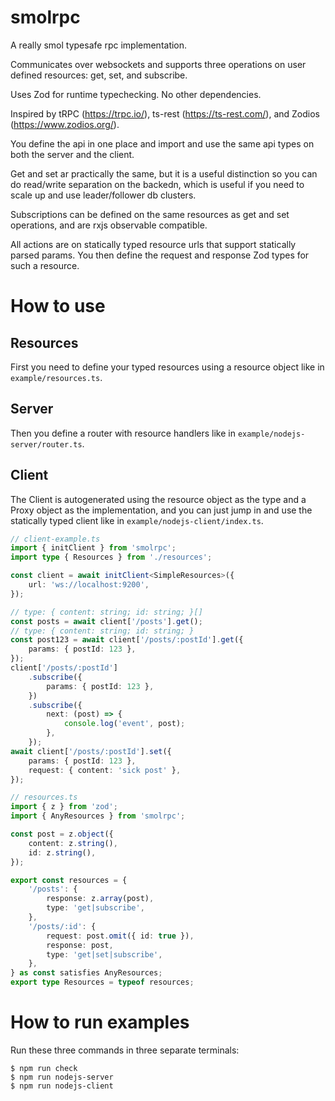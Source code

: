 # smolrpc

A really smol typesafe rpc implementation.

Communicates over websockets and supports three operations on user defined resources: get, set, and subscribe.

Uses Zod for runtime typechecking. No other dependencies.

Inspired by tRPC (https://trpc.io/), ts-rest (https://ts-rest.com/), and Zodios (https://www.zodios.org/).

You define the api in one place and import and use the same api types on both the server and the client.

Get and set ar practically the same, but it is a useful distinction so you can do read/write separation on the backedn, which is useful if you need to scale up and use leader/follower db clusters.

Subscriptions can be defined on the same resources as get and set operations, and are rxjs observable compatible.

All actions are on statically typed resource urls that support statically parsed params. You then define the request and response Zod types for such a resource.

# How to use

## Resources
First you need to define your typed resources using a resource object like in `example/resources.ts`.

## Server
Then you define a router with resource handlers like in `example/nodejs-server/router.ts`.

## Client
The Client is autogenerated using the resource object as the type and a Proxy object as the implementation, and you can just jump in and use the statically typed client like in `example/nodejs-client/index.ts`.

```ts
// client-example.ts
import { initClient } from 'smolrpc';
import type { Resources } from './resources';

const client = await initClient<SimpleResources>({
	url: 'ws://localhost:9200',
});

// type: { content: string; id: string; }[]
const posts = await client['/posts'].get();
// type: { content: string; id: string; }
const post123 = await client['/posts/:postId'].get({
	params: { postId: 123 },
});
client['/posts/:postId']
	.subscribe({
		params: { postId: 123 },
	})
	.subscribe({
		next: (post) => {
			console.log('event', post);
		},
	});
await client['/posts/:postId'].set({
	params: { postId: 123 },
	request: { content: 'sick post' },
});
```

```ts
// resources.ts
import { z } from 'zod';
import { AnyResources } from 'smolrpc';

const post = z.object({
	content: z.string(),
	id: z.string(),
});

export const resources = {
	'/posts': {
		response: z.array(post),
		type: 'get|subscribe',
	},
	'/posts/:id': {
		request: post.omit({ id: true }),
		response: post,
		type: 'get|set|subscribe',
	},
} as const satisfies AnyResources;
export type Resources = typeof resources;
```

# How to run examples

Run these three commands in three separate terminals:
```
$ npm run check
$ npm run nodejs-server
$ npm run nodejs-client
```
